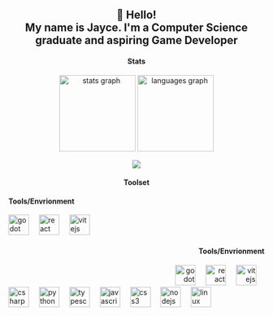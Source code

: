 <h2 align="center">👋 Hello! <br>My name is Jayce. I'm a Computer Science graduate and aspiring Game Developer</h2>

<h4 align="center">Stats</h4>
<div align="center">
  <img src="https://github-readme-stats.vercel.app/api?username=CaptnJayce&hide_title=false&hide_rank=false&show_icons=true&include_all_commits=true&count_private=true&disable_animations=false&theme=midnight-purple&locale=en&hide_border=true&order=1" height="150" alt="stats graph"  />
  <img src="https://github-readme-stats.vercel.app/api/top-langs?username=CaptnJayce&locale=en&hide_title=false&layout=compact&card_width=320&langs_count=6&theme=midnight-purple&hide_border=true&order=2" height="150" alt="languages graph"  />

  ![](https://komarev.com/ghpvc/?username=captnjayce)
  
</div>

</div>
     
<h4 align="center">Toolset</h4>
<div align="center">
  <div">
   <div align = "left">
        <h4>Tools/Envrionment</h4>
        <img src="https://cdn.jsdelivr.net/gh/devicons/devicon/icons/godot/godot-original.svg" height="40" alt="godot logo"  />
        <img width="12" />
        <img src="https://cdn.jsdelivr.net/gh/devicons/devicon/icons/react/react-original.svg" height="40" alt="react logo"  />
        <img width="12" />
        <img src="https://cdn.jsdelivr.net/gh/devicons/devicon/icons/vitejs/vitejs-original.svg" height="40" alt="vitejs logo"  />
        <img width="12" />
   </div>
  
   <div align = "right">
        <h4>Tools/Envrionment</h4>
        <img src="https://cdn.jsdelivr.net/gh/devicons/devicon/icons/godot/godot-original.svg" height="40" alt="godot logo"  />
        <img width="12" />
        <img src="https://cdn.jsdelivr.net/gh/devicons/devicon/icons/react/react-original.svg" height="40" alt="react logo"  />
        <img width="12" />
        <img src="https://cdn.jsdelivr.net/gh/devicons/devicon/icons/vitejs/vitejs-original.svg" height="40" alt="vitejs logo"  />
        <img width="12" />
   </div>
  </div>
  <img src="https://cdn.jsdelivr.net/gh/devicons/devicon/icons/csharp/csharp-original.svg" height="40" alt="csharp logo"  />
  <img width="12" />
  <img src="https://cdn.jsdelivr.net/gh/devicons/devicon/icons/python/python-original.svg" height="40" alt="python logo"  />
  <img width="12" />
  <img src="https://cdn.jsdelivr.net/gh/devicons/devicon/icons/typescript/typescript-original.svg" height="40" alt="typescript logo"  />
  <img width="12" />
  <img src="https://cdn.jsdelivr.net/gh/devicons/devicon/icons/javascript/javascript-original.svg" height="40" alt="javascript logo"  />
  <img width="12" />

  <img src="https://cdn.jsdelivr.net/gh/devicons/devicon/icons/css3/css3-original.svg" height="40" alt="css3 logo"  />
  <img width="12" />
  <img src="https://cdn.jsdelivr.net/gh/devicons/devicon/icons/nodejs/nodejs-original.svg" height="40" alt="nodejs logo"  />
  <img width="12" />
  <img src="https://cdn.jsdelivr.net/gh/devicons/devicon/icons/linux/linux-original.svg" height="40" alt="linux logo"  />
  <img width="12" />
</div>

